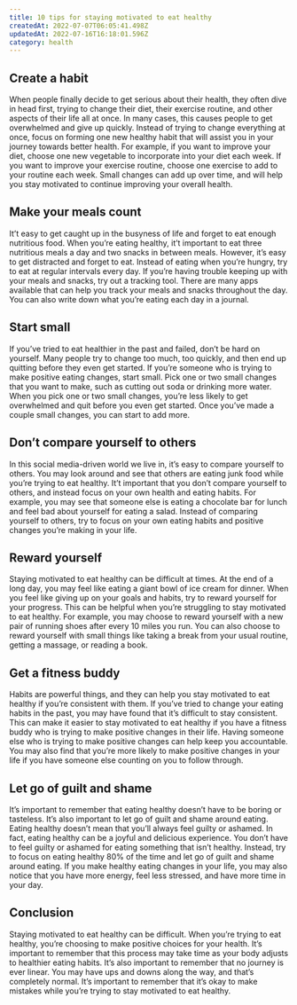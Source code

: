 ```yaml
---
title: 10 tips for staying motivated to eat healthy
createdAt: 2022-07-07T06:05:41.498Z
updatedAt: 2022-07-16T16:18:01.596Z
category: health
---
```


## Create a habit

When people finally decide to get serious about their health, they often dive in head first, trying to change their diet, their exercise routine, and other aspects of their life all at once. In many cases, this causes people to get overwhelmed and give up quickly. Instead of trying to change everything at once, focus on forming one new healthy habit that will assist you in your journey towards better health. For example, if you want to improve your diet, choose one new vegetable to incorporate into your diet each week. If you want to improve your exercise routine, choose one exercise to add to your routine each week. Small changes can add up over time, and will help you stay motivated to continue improving your overall health.

## Make your meals count

It’t easy to get caught up in the busyness of life and forget to eat enough nutritious food. When you’re eating healthy, it’t important to eat three nutritious meals a day and two snacks in between meals. However, it’s easy to get distracted and forget to eat. Instead of eating when you’re hungry, try to eat at regular intervals every day. If you’re having trouble keeping up with your meals and snacks, try out a tracking tool. There are many apps available that can help you track your meals and snacks throughout the day. You can also write down what you’re eating each day in a journal.

## Start small

If you’ve tried to eat healthier in the past and failed, don’t be hard on yourself. Many people try to change too much, too quickly, and then end up quitting before they even get started. If you’re someone who is trying to make positive eating changes, start small. Pick one or two small changes that you want to make, such as cutting out soda or drinking more water. When you pick one or two small changes, you’re less likely to get overwhelmed and quit before you even get started. Once you’ve made a couple small changes, you can start to add more.

## Don’t compare yourself to others

In this social media-driven world we live in, it’s easy to compare yourself to others. You may look around and see that others are eating junk food while you’re trying to eat healthy. It’t important that you don’t compare yourself to others, and instead focus on your own health and eating habits. For example, you may see that someone else is eating a chocolate bar for lunch and feel bad about yourself for eating a salad. Instead of comparing yourself to others, try to focus on your own eating habits and positive changes you’re making in your life.

## Reward yourself

Staying motivated to eat healthy can be difficult at times. At the end of a long day, you may feel like eating a giant bowl of ice cream for dinner. When you feel like giving up on your goals and habits, try to reward yourself for your progress. This can be helpful when you’re struggling to stay motivated to eat healthy. For example, you may choose to reward yourself with a new pair of running shoes after every 10 miles you run. You can also choose to reward yourself with small things like taking a break from your usual routine, getting a massage, or reading a book.

## Get a fitness buddy

Habits are powerful things, and they can help you stay motivated to eat healthy if you’re consistent with them. If you’ve tried to change your eating habits in the past, you may have found that it’s difficult to stay consistent. This can make it easier to stay motivated to eat healthy if you have a fitness buddy who is trying to make positive changes in their life. Having someone else who is trying to make positive changes can help keep you accountable. You may also find that you’re more likely to make positive changes in your life if you have someone else counting on you to follow through.

## Let go of guilt and shame

It’s important to remember that eating healthy doesn’t have to be boring or tasteless. It’s also important to let go of guilt and shame around eating. Eating healthy doesn’t mean that you’ll always feel guilty or ashamed. In fact, eating healthy can be a joyful and delicious experience. You don’t have to feel guilty or ashamed for eating something that isn’t healthy. Instead, try to focus on eating healthy 80% of the time and let go of guilt and shame around eating. If you make healthy eating changes in your life, you may also notice that you have more energy, feel less stressed, and have more time in your day.

## Conclusion

Staying motivated to eat healthy can be difficult. When you’re trying to eat healthy, you’re choosing to make positive choices for your health. It’s important to remember that this process may take time as your body adjusts to healthier eating habits. It’s also important to remember that no journey is ever linear. You may have ups and downs along the way, and that’s completely normal. It’s important to remember that it’s okay to make mistakes while you’re trying to stay motivated to eat healthy.
